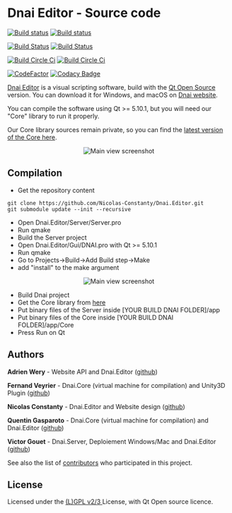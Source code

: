 # Dnai Editor - Source code

[![Build status](https://ci.appveyor.com/api/projects/status/gjcxsjh80jo76coe/branch/master?svg=true&passingText=master%20-%20Windows%2010%20-%20passing&pendingText=master%20-%20Windows%2010%20-%20pending&failingText=master%20-%20Windows%2010%20-%20failing)](https://ci.appveyor.com/project/Nicolas-Constanty/dnai-editor/branch/master)
[![Build status](https://ci.appveyor.com/api/projects/status/gjcxsjh80jo76coe/branch/develop?svg=true&passingText=develop%20-%20Windows%2010%20-%20passing&pendingText=develop%20-%20Windows%2010%20-%20pending&failingText=develop%20-%20Windows%2010%20-%20failing)](https://ci.appveyor.com/project/Nicolas-Constanty/dnai-editor/branch/develop)

[![Build Status](https://img.shields.io/travis/Nicolas-Constanty/Dnai.Editor/master.svg?label=master%20-%20MacOS)](https://travis-ci.org/Nicolas-Constanty/Dnai.Editor)
[![Build Status](https://img.shields.io/travis/Nicolas-Constanty/Dnai.Editor/develop.svg?label=develop%20-%20MacOS)](https://travis-ci.org/Nicolas-Constanty/Dnai.Editor)

[![Build Circle Ci](https://img.shields.io/circleci/project/github/Nicolas-Constanty/Dnai.Editor/master.svg?label=master%20-%20Ubuntu)](https://circleci.com/gh/Nicolas-Constanty/Duly-GUI/tree/master)
[![Build Circle Ci](https://img.shields.io/circleci/project/github/Nicolas-Constanty/Dnai.Editor/develop.svg?label=develop%20-%20Ubuntu)](https://circleci.com/gh/Nicolas-Constanty/Duly-GUI/tree/develop)

[![CodeFactor](https://www.codefactor.io/repository/github/nicolas-constanty/dnai.editor/badge)](https://www.codefactor.io/repository/github/nicolas-constanty/dnai.editor)
[![Codacy Badge](https://api.codacy.com/project/badge/Grade/f5ad248cb0884d53a206b12154e3295b)](https://www.codacy.com/app/nicolas.constanty/Dnai.Editor?utm_source=github.com&amp;utm_medium=referral&amp;utm_content=Nicolas-Constanty/Dnai.Editor&amp;utm_campaign=Badge_Grade)



[Dnai Editor](https://code.visualstudio.com) is a visual scripting software,
 build with the [Qt Open Source](https://www.qt.io/download-qt-installer) version.
 You can download it for Windows, and macOS on [Dnai website](https://dnai.io).

You can compile the software using Qt >= 5.10.1, but you will need our "Core" library to run it properly.

Our Core library sources remain private, so you can find the [latest version of the Core here](https://github.com/Nicolas-Constanty/Dnai.Editor/releases).

<p align="center">
  <img alt="Main view screenshot" src="https://raw.githubusercontent.com/Nicolas-Constanty/Dnai.Editor/master/images/mainview.png">
</p>

## Compilation

- Get the repository content
```
git clone https://github.com/Nicolas-Constanty/Dnai.Editor.git
git submodule update --init --recursive
```
- Open Dnai.Editor/Server/Server.pro
- Run qmake
- Build the Server project
- Open Dnai.Editor/Gui/DNAI.pro with Qt >= 5.10.1
- Run qmake
- Go to Projects->Build->Add Build step->Make
- add "install" to the make argument
<p align="center">
  <img alt="Main view screenshot" src="https://raw.githubusercontent.com/Nicolas-Constanty/Dnai.Editor/master/images/qmakeinstall.png">
</p>

- Build Dnai project
- Get the Core library from [here](https://github.com/Nicolas-Constanty/Dnai.Editor/releases)
- Put binary files of the Server inside [YOUR BUILD DNAI FOLDER]/app
- Put binary files of the Core inside [YOUR BUILD DNAI FOLDER]/app/Core
- Press Run on Qt

## Authors

**Adrien Wery** - Website API and Dnai.Editor ([github](https://github.com/Adpa18))

**Fernand Veyrier** - Dnai.Core (virtual machine for compilation) and Unity3D Plugin ([github](https://github.com/FernandVEYRIER))

**Nicolas Constanty** - Dnai.Editor and Website design ([github](https://github.com/Nicolas-Constanty))

**Quentin Gasparoto** - Dnai.Core (virtual machine for compilation) and Dnai.Editor ([github](https://github.com/GasparQ))

**Victor Gouet** - Dnai.Server, Deploiement Windows/Mac and Dnai.Editor ([github](https://github.com/Gouet))

See also the list of [contributors](https://github.com/Nicolas-Constanty/Dnai.Editor/graphs/contributors) who participated in this project.

## License

Licensed under the [(L)GPL v2/3 ](https://github.com/Nicolas-Constanty/Dnai.Editor/blob/master/LICENSE) License, with Qt Open source licence.
